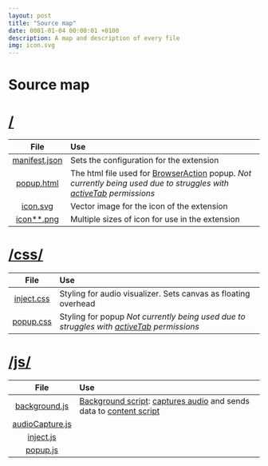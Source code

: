 ```yaml
---
layout: post
title: "Source map"
date: 0001-01-04 00:00:01 +0100
description: A map and description of every file
img: icon.svg
---
```

# Source map

# [/](#)
| File   | Use  |
| :---:  | :--- |
| [manifest.json](https://github.com/Douile/Chrome-Audio-Visualizer/blob/master/manifest.json) | Sets the configuration for the extension |
| [popup.html](https://github.com/Douile/Chrome-Audio-Visualizer/blob/master/popup.html) | The html file used for [BrowserAction](https://developer.chrome.com/extensions/browserAction) popup. *Not currently being used due to struggles with [activeTab](https://developer.chrome.com/extensions/activeTab) permissions*|
| [icon.svg](https://github.com/Douile/Chrome-Audio-Visualizer/blob/master/icon.svg) | Vector image for the icon of the extension |
| [icon**.png](https://github.com/Douile/Chrome-Audio-Visualizer/blob/master/icon128.png) | Multiple sizes of icon for use in the extension |

# [/css/](#css)
| File  | Use  |
| :---: | :--- |
| [inject.css](https://github.com/Douile/Chrome-Audio-Visualizer/blob/master/css/inject.css) | Styling for audio visualizer. Sets canvas as floating overhead |
| [popup.css](https://github.com/Douile/Chrome-Audio-Visualizer/blob/master/css/popup.css) | Styling for popup *Not currently being used due to struggles with [activeTab](https://developer.chrome.com/extensions/activeTab) permissions* |

# [/js/](#js)
| File  | Use  |
| :---: | :--- |
| [background.js](https://github.com/Douile/Chrome-Audio-Visualizer/blob/master/js/background.js) | [Background script](https://developer.chrome.com/extensions/background_pages): [captures audio](https://developer.chrome.com/extensions/tabCapture) and sends data to [content script](https://developer.chrome.com/extensions/content_scripts) |
| [audioCapture.js](https://github.com/Douile/Chrome-Audio-Visualizer/blob/master/js/audioCapture.js) | |
| [inject.js](https://github.com/Douile/Chrome-Audio-Visualizer/blob/master/js/inject.js) | |
| [popup.js](https://github.com/Douile/Chrome-Audio-Visualizer/blob/master/js/popup.js) | |

